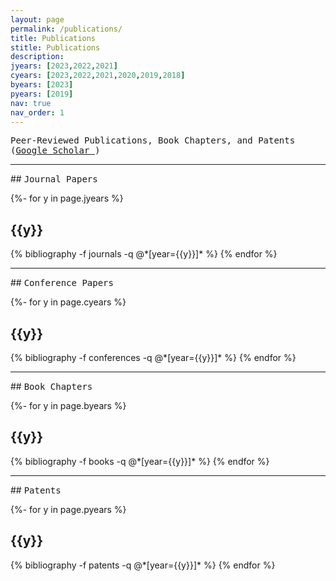```yaml
---
layout: page
permalink: /publications/
title: Publications
stitle: Publications
description: 
jyears: [2023,2022,2021]
cyears: [2023,2022,2021,2020,2019,2018]
byears: [2023]
pyears: [2019]
nav: true
nav_order: 1
---
```


<span style="font-family:monospace;">
Peer-Reviewed Publications, Book Chapters, and Patents 
<br> (<a href="https://scholar.google.com/citations?user=msjXTH4AAAAJ&hl=en" title="Google Scholar">Google Scholar <i class="ai ai-google-scholar"></i></a>)
</span>

<hr>
## <span style="font-family:monospace;">Journal Papers</span>

<!-- _pages/publications.md -->
<div class="publications">

{%- for y in page.jyears %}
  <h2 class="year">{{y}}</h2>
  {% bibliography -f journals -q @*[year={{y}}]* %}
{% endfor %}

</div>


<hr>
## <span style="font-family:monospace;">Conference Papers</span>

<!-- _pages/publications.md -->
<div class="publications">

{%- for y in page.cyears %}
  <h2 class="year">{{y}}</h2>
  {% bibliography -f conferences -q @*[year={{y}}]* %}
{% endfor %}

</div>

<hr>
## <span style="font-family:monospace;">Book Chapters</span>

<!-- _pages/publications.md -->
<div class="publications">

{%- for y in page.byears %}
  <h2 class="year">{{y}}</h2>
  {% bibliography -f books -q @*[year={{y}}]* %}
{% endfor %}

</div>

<hr>
## <span style="font-family:monospace;">Patents</span>

<!-- _pages/publications.md -->
<div class="publications">

{%- for y in page.pyears %}
  <h2 class="year">{{y}}</h2>
  {% bibliography -f patents -q @*[year={{y}}]* %}
{% endfor %}

</div>





